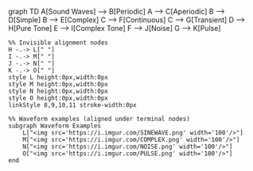 graph TD
    A[Sound Waves] --> B[Periodic]
    A --> C[Aperiodic]
    B --> D[Simple]
    B --> E[Complex]
    C --> F[Continuous]
    C --> G[Transient]
    D --> H[Pure Tone]
    E --> I[Complex Tone]
    F --> J[Noise]
    G --> K[Pulse]

    %% Invisible alignment nodes
    H -.-> L[" "]
    I -.-> M[" "]
    J -.-> N[" "]
    K -.-> O[" "]
    style L height:0px,width:0px
    style M height:0px,width:0px
    style N height:0px,width:0px
    style O height:0px,width:0px
    linkStyle 8,9,10,11 stroke-width:0px

    %% Waveform examples (aligned under terminal nodes)
    subgraph Waveform Examples
        L["<img src='https://i.imgur.com/SINEWAVE.png' width='100'/>"]
        M["<img src='https://i.imgur.com/COMPLEX.png' width='100'/>"]
        N["<img src='https://i.imgur.com/NOISE.png' width='100'/>"]
        O["<img src='https://i.imgur.com/PULSE.png' width='100'/>"]
    end
